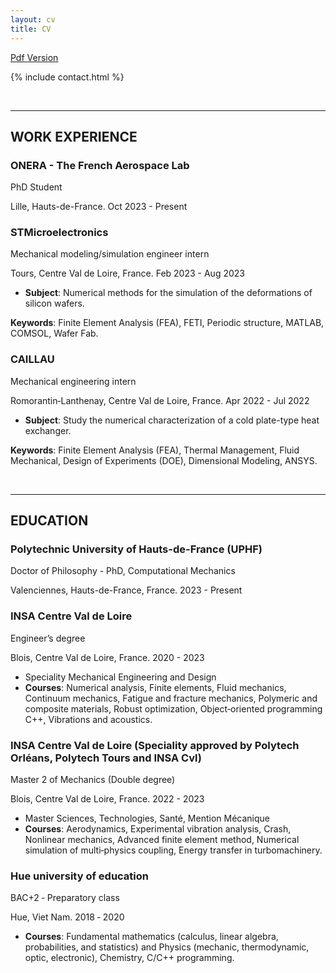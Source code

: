 ```yaml
---
layout: cv
title: CV
---
```

[Pdf Version]([[https://link-url-here.org](https://github.com/NguyenPhucVietKhoa/NguyenPhucVietKhoa.github.io/edit/master/cv.pdf)])

{% include contact.html %}

&nbsp;

***

## WORK EXPERIENCE

### **ONERA - The French Aerospace Lab**

PhD Student

Lille, Hauts-de-France. Oct 2023 - Present

### **STMicroelectronics**

Mechanical modeling/simulation engineer intern

Tours, Centre Val de Loire, France. Feb 2023 - Aug 2023

* **Subject**: Numerical methods for the simulation of the deformations of silicon wafers.

**Keywords**: Finite Element Analysis (FEA), FETI, Periodic structure, MATLAB, COMSOL, Wafer Fab.

### **CAILLAU**

Mechanical engineering intern

Romorantin‑Lanthenay, Centre Val de Loire, France. Apr 2022 - Jul 2022

* **Subject**: Study the numerical characterization of a cold plate-type heat exchanger.

**Keywords**: Finite Element Analysis (FEA), Thermal Management, Fluid Mechanical, Design of Experiments (DOE), Dimensional Modeling, ANSYS.

&nbsp;

***

## EDUCATION

### **Polytechnic University of Hauts-de-France (UPHF)**

Doctor of Philosophy - PhD, Computational Mechanics

Valenciennes, Hauts-de-France, France. 2023 - Present

### **INSA Centre Val de Loire**

Engineer’s degree

Blois, Centre Val de Loire, France. 2020 - 2023

* Speciality Mechanical Engineering and Design
* **Courses**: Numerical analysis, Finite elements, Fluid mechanics, Continuum mechanics, Fatigue and fracture mechanics, Polymeric and composite materials, Robust optimization, Object‑oriented programming C++, Vibrations and acoustics.

### **INSA Centre Val de Loire (Speciality approved by Polytech Orléans, Polytech Tours and INSA Cvl)**

Master 2 of Mechanics (Double degree)

Blois, Centre Val de Loire, France. 2022 - 2023

* Master Sciences, Technologies, Santé, Mention Mécanique
* **Courses**: Aerodynamics, Experimental vibration analysis, Crash, Nonlinear mechanics, Advanced finite element method, Numerical simulation of multi‑physics coupling, Energy transfer in turbomachinery.

### **Hue university of education**

BAC+2 ‑ Preparatory class

Hue, Viet Nam. 2018 ‑ 2020

* **Courses**: Fundamental mathematics (calculus, linear algebra, probabilities, and statistics) and Physics (mechanic, thermodynamic, optic, electronic), Chemistry, C/C++ programming.
